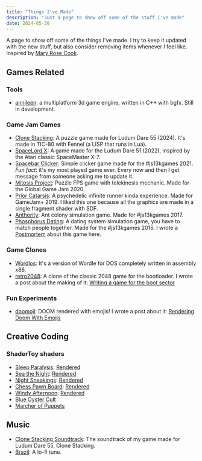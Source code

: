 ```yaml
---
title: "Things I've Made"
description: "Just a page to show off some of the stuff I've made"
date: 2024-05-30
---
```


A page to show off some of the things I've made. I try to keep it updated with the new stuff, but also consider removing items whenever I feel like. Inspired by [Mary Rose Cook](https://maryrosecook.com/blog/post/things-ive-made-and-done).

## Games Related

### Tools

 - [annileen](https://github.com/CrociDB/annileen): a multiplatform 3d game engine, written in C++ with bgfx. Still in development.

### Game Jam Games

 - [Clone Stacking](https://crocidb.itch.io/clone-stacking): A puzzle game made for Ludum Dare 55 (2024). It's made in TIC-80 with Fennel (a LISP that runs in Lua).
 - [SpaceLord X](https://crocidb.itch.io/spacelord-x): A game made for the Ludum Dare 51 (2022), inspired by the Atari classic SpaceMaster X-7.
 - [Spacebar Clicker](https://crocidb.itch.io/spacebar-clicker): Simple clicker game made for the #js13kgames 2021. _Fun fact_: it's my most played game ever. Every now and then I get message from someone asking me to update it.
 - [Mitosis Project](https://crocidb.itch.io/mitosis-project): Puzzle FPS game with telekinesis mechanic. Made for the Global Game Jam 2020.
 - [Prior Catarsis](https://crocidb.itch.io/prior-catharsis): A psychedelic infinite runner kinda experience. Made for GameJam+ 2019. I liked this one because all the graphics are made in a single fragment shader with SDF.
 - [Anthority](https://crocidb.itch.io/anthority): Ant colony simulation game. Made for #js13kgames 2017.
 - [Phosphorus Dating](https://crocidb.itch.io/phosphorus-dating): A dating system simulation game, you have to match people together. Made for the #js13kgames 2016. I wrote a [Postmortem](https://crocidb.com/post/postmortem-phosphorus-dating/) about this game here.

### Game Clones

 - [Wordlos](https://crocidb.itch.io/wordlos): It's a version of Wordle for DOS completely written in assembly x86.
 - [retro2048](https://crocidb.github.io/retro2048/): A clone of the classic 2048 game for the bootloader. I wrote a post about the making of it: [Writing a game for the boot sector](https://crocidb.com/post/bootsector-game/)

### Fun Experiments

 - [doomoji](https://github.com/CrociDB/doomoji): DOOM rendered with emojis! I wrote a post about it: [Rendering Doom With Emojis](https://crocidb.com/post/rendering-doom-with-emojis/)

## Creative Coding

### ShaderToy shaders

 - [Sleep Paralysis](https://www.shadertoy.com/view/DdKGDV): [Rendered](https://www.youtube.com/watch?v=yIkdXOrQlTI)
 - [Sea the Night](https://www.shadertoy.com/view/ssG3Wt): [Rendered](https://www.youtube.com/watch?v=rDinlO6VkTM)
 - [Night Sneakings](https://www.shadertoy.com/view/tlVXRz): [Rendered](https://www.youtube.com/watch?v=1XoumiL3F9U)
 - [Chess Pawn Board](https://www.shadertoy.com/view/3dBSWy): [Rendered](https://www.youtube.com/watch?v=Mh-rI9BDRb8)
 - [Windy Afternoon](https://www.shadertoy.com/view/3lcGRS): [Rendered](https://www.youtube.com/watch?v=Ls-OPQnZCtU)
 - [Blue Oyster Cult](https://www.shadertoy.com/view/wdyGzV)
 - [Marcher of Puppets](https://www.shadertoy.com/view/WslGzM)

## Music

 - [Clone Stacking Soundtrack](https://soundcloud.com/bruno-croci/clone-stacking): The soundtrack of my game made for Ludum Dare 55, Clone Stacking.
 - [Brazil](https://soundcloud.com/bruno-croci/brazil): A lo-fi tune.
